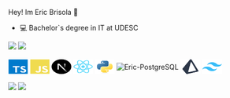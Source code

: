 Hey! Im Eric Brisola 👋

- 💻 Bachelor`s degree in IT at UDESC

<div>
  <img src="https://github-readme-stats.vercel.app/api?username=EricBrisola&show_icons=true&theme=tokyonight" height="180em"/>
  <img src="https://github-readme-stats.vercel.app/api/top-langs/?username=EricBrisola&show_icons=true&theme=tokyonight" height="180em" />
</div>

<div style="display: inline_block"></br>
  <img align="center" alt="Eric-TS" height="30" width="40" src="https://github.com/devicons/devicon/blob/master/icons/typescript/typescript-original.svg">
  <img align="center" alt="Eric-Js" height="30" width="40" src="https://raw.githubusercontent.com/devicons/devicon/master/icons/javascript/javascript-plain.svg">
  <img align="center" alt="Eric-nextjs" height="30" width="40" src="https://github.com/devicons/devicon/blob/master/icons/nextjs/nextjs-original.svg">
  <img align="center" alt="Eric-React" height="30" width="40" src="https://raw.githubusercontent.com/devicons/devicon/master/icons/react/react-original.svg">
  <img align="center" alt="Eric-Python" height="30" width="40" src="https://raw.githubusercontent.com/devicons/devicon/master/icons/python/python-original.svg">
  <img align="center" alt="Eric-PostgreSQL" height="30" width="40" src="https://cdn.jsdelivr.net/gh/devicons/devicon@latest/icons/postgresql/postgresql-original.svg">
  <img align="center" alt="Eric-Prisma" height="30" width="40" src="https://github.com/devicons/devicon/blob/master/icons/prisma/prisma-original.svg">
  <img align="center" alt="Eric-tailwind" height="30" width="40" src="https://github.com/devicons/devicon/blob/master/icons/tailwindcss/tailwindcss-original.svg">
</div>
</br>
<div>
  <a href="linkedin.com/in/eric-coca-019401245" target="_blank"><img src="https://img.shields.io/badge/-LinkedIn-%230077B5?style=for-the-badge&logo=linkedin&logoColor=white" target="_blank"></a> 
  <a href = "mailto:eric.coca13@gmail.com"><img src="https://img.shields.io/badge/-Gmail-%23333?style=for-the-badge&logo=gmail&logoColor=white" target="_blank"></a>
</div>
